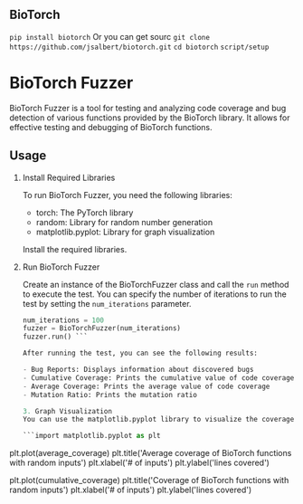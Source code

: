 ## BioTorch 
```pip install biotorch```
Or you can get sourc
```git clone https://github.com/jsalbert/biotorch.git```
```cd biotorch```
```script/setup```
# BioTorch Fuzzer

BioTorch Fuzzer is a tool for testing and analyzing code coverage and bug detection of various functions provided by the BioTorch library. It allows for effective testing and debugging of BioTorch functions.

## Usage

1. Install Required Libraries

   To run BioTorch Fuzzer, you need the following libraries:
   - torch: The PyTorch library
   - random: Library for random number generation
   - matplotlib.pyplot: Library for graph visualization

   Install the required libraries.

2. Run BioTorch Fuzzer

   Create an instance of the BioTorchFuzzer class and call the `run` method to execute the test. You can specify the number of iterations to run the test by setting the `num_iterations` parameter.

   ```python
   num_iterations = 100
   fuzzer = BioTorchFuzzer(num_iterations)
   fuzzer.run() ```

   After running the test, you can see the following results:
   
   - Bug Reports: Displays information about discovered bugs
   - Cumulative Coverage: Prints the cumulative value of code coverage
   - Average Coverage: Prints the average value of code coverage
   - Mutation Ratio: Prints the mutation ratio

   3. Graph Visualization
   You can use the matplotlib.pyplot library to visualize the coverage graph. Use the average_coverage and cumulative_coverage lists to plot the graph.

   ```import matplotlib.pyplot as plt

plt.plot(average_coverage)
plt.title('Average coverage of BioTorch functions with random inputs')
plt.xlabel('# of inputs')
plt.ylabel('lines covered')

plt.plot(cumulative_coverage)
plt.title('Coverage of BioTorch functions with random inputs')
plt.xlabel('# of inputs')
plt.ylabel('lines covered')
```



